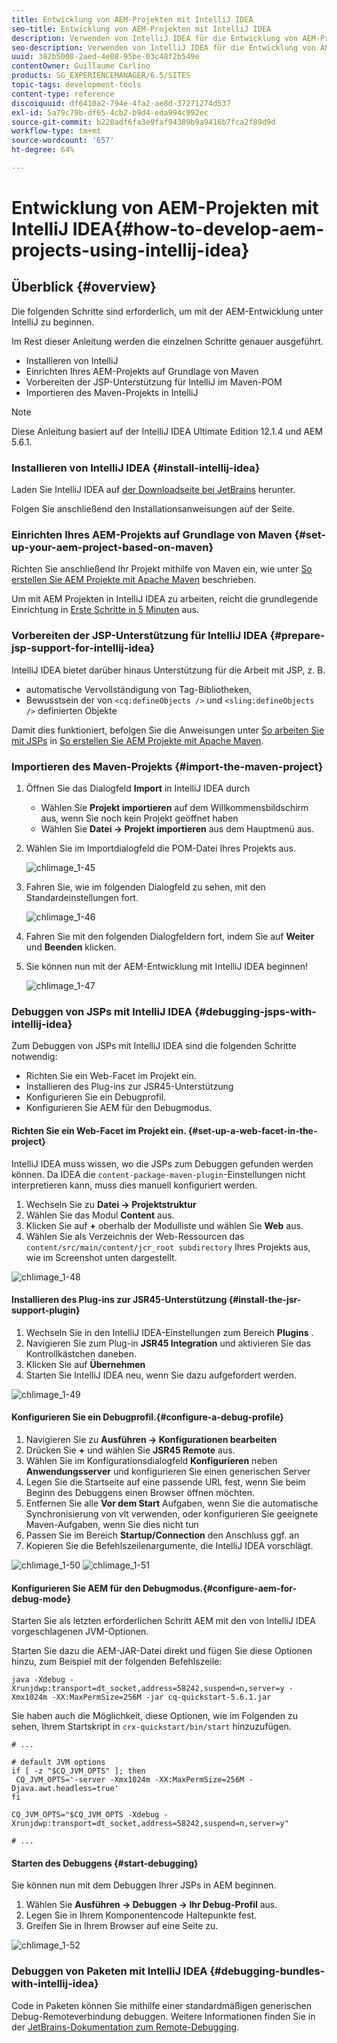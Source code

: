```yaml
---
title: Entwicklung von AEM-Projekten mit IntelliJ IDEA
seo-title: Entwicklung von AEM-Projekten mit IntelliJ IDEA
description: Verwenden von IntelliJ IDEA für die Entwicklung von AEM-Projekten
seo-description: Verwenden von IntelliJ IDEA für die Entwicklung von AEM-Projekten
uuid: 382b5008-2aed-4e08-95be-03c48f2b549e
contentOwner: Guillaume Carlino
products: SG_EXPERIENCEMANAGER/6.5/SITES
topic-tags: development-tools
content-type: reference
discoiquuid: df6410a2-794e-4fa2-ae8d-37271274d537
exl-id: 5a79c79b-df65-4cb2-b9d4-eda994c992ec
source-git-commit: b220adf6fa3e9faf94389b9a9416b7fca2f89d9d
workflow-type: tm+mt
source-wordcount: '657'
ht-degree: 64%

---
```


# Entwicklung von AEM-Projekten mit IntelliJ IDEA{#how-to-develop-aem-projects-using-intellij-idea}

## Überblick {#overview}

Die folgenden Schritte sind erforderlich, um mit der AEM-Entwicklung unter IntelliJ zu beginnen.

Im Rest dieser Anleitung werden die einzelnen Schritte genauer ausgeführt.

* Installieren von IntelliJ
* Einrichten Ihres AEM-Projekts auf Grundlage von Maven
* Vorbereiten der JSP-Unterstützung für IntelliJ im Maven-POM
* Importieren des Maven-Projekts in IntelliJ

>[!NOTE]
>
>Diese Anleitung basiert auf der IntelliJ IDEA Ultimate Edition 12.1.4 und AEM 5.6.1.

### Installieren von IntelliJ IDEA  {#install-intellij-idea}

Laden Sie IntelliJ IDEA auf [der Downloadseite bei JetBrains](https://www.jetbrains.com/idea/download/index.html) herunter.

Folgen Sie anschließend den Installationsanweisungen auf der Seite.

### Einrichten Ihres AEM-Projekts auf Grundlage von Maven  {#set-up-your-aem-project-based-on-maven}

Richten Sie anschließend Ihr Projekt mithilfe von Maven ein, wie unter [So erstellen Sie AEM Projekte mit Apache Maven](/help/sites-developing/ht-projects-maven.md) beschrieben.

Um mit AEM Projekten in IntelliJ IDEA zu arbeiten, reicht die grundlegende Einrichtung in [Erste Schritte in 5 Minuten](https://maven.apache.org/guides/getting-started/maven-in-five-minutes.html) aus.

### Vorbereiten der JSP-Unterstützung für IntelliJ IDEA {#prepare-jsp-support-for-intellij-idea}

IntelliJ IDEA bietet darüber hinaus Unterstützung für die Arbeit mit JSP, z. B.

* automatische Vervollständigung von Tag-Bibliotheken,
* Bewusstsein der von `<cq:defineObjects />` und `<sling:defineObjects />` definierten Objekte

Damit dies funktioniert, befolgen Sie die Anweisungen unter [So arbeiten Sie mit JSPs](/help/sites-developing/ht-projects-maven.md#how-to-work-with-jsps) in [So erstellen Sie AEM Projekte mit Apache Maven](/help/sites-developing/ht-projects-maven.md).

### Importieren des Maven-Projekts {#import-the-maven-project}

1. Öffnen Sie das Dialogfeld **Import** in IntelliJ IDEA durch

   * Wählen Sie **Projekt importieren** auf dem Willkommensbildschirm aus, wenn Sie noch kein Projekt geöffnet haben
   * Wählen Sie **Datei -> Projekt importieren** aus dem Hauptmenü aus.

1. Wählen Sie im Importdialogfeld die POM-Datei Ihres Projekts aus.

   ![chlimage_1-45](assets/chlimage_1-45a.png)

1. Fahren Sie, wie im folgenden Dialogfeld zu sehen, mit den Standardeinstellungen fort.

   ![chlimage_1-46](assets/chlimage_1-46a.png)

1. Fahren Sie mit den folgenden Dialogfeldern fort, indem Sie auf **Weiter** und **Beenden** klicken.
1. Sie können nun mit der AEM-Entwicklung mit IntelliJ IDEA beginnen!

   ![chlimage_1-47](assets/chlimage_1-47a.png)

### Debuggen von JSPs mit IntelliJ IDEA {#debugging-jsps-with-intellij-idea}

Zum Debuggen von JSPs mit IntelliJ IDEA sind die folgenden Schritte notwendig:

* Richten Sie ein Web-Facet im Projekt ein.
* Installieren des Plug-ins zur JSR45-Unterstützung
* Konfigurieren Sie ein Debugprofil.
* Konfigurieren Sie AEM für den Debugmodus.

#### Richten Sie ein Web-Facet im Projekt ein.  {#set-up-a-web-facet-in-the-project}

IntelliJ IDEA muss wissen, wo die JSPs zum Debuggen gefunden werden können. Da IDEA die `content-package-maven-plugin`-Einstellungen nicht interpretieren kann, muss dies manuell konfiguriert werden.

1. Wechseln Sie zu **Datei -> Projektstruktur**
1. Wählen Sie das Modul **Content** aus.
1. Klicken Sie auf **+** oberhalb der Modulliste und wählen Sie **Web** aus.
1. Wählen Sie als Verzeichnis der Web-Ressourcen das `content/src/main/content/jcr_root subdirectory` Ihres Projekts aus, wie im Screenshot unten dargestellt.

![chlimage_1-48](assets/chlimage_1-48a.png)

#### Installieren des Plug-ins zur JSR45-Unterstützung {#install-the-jsr-support-plugin}

1. Wechseln Sie in den IntelliJ IDEA-Einstellungen zum Bereich **Plugins** .
1. Navigieren Sie zum Plug-in **JSR45 Integration** und aktivieren Sie das Kontrollkästchen daneben.
1. Klicken Sie auf **Übernehmen**
1. Starten Sie IntelliJ IDEA neu, wenn Sie dazu aufgefordert werden.

![chlimage_1-49](assets/chlimage_1-49a.png)

#### Konfigurieren Sie ein Debugprofil.{#configure-a-debug-profile}

1. Navigieren Sie zu **Ausführen -> Konfigurationen bearbeiten**
1. Drücken Sie **+** und wählen Sie **JSR45 Remote** aus.
1. Wählen Sie im Konfigurationsdialogfeld **Konfigurieren** neben **Anwendungsserver** und konfigurieren Sie einen generischen Server
1. Legen Sie die Startseite auf eine passende URL fest, wenn Sie beim Beginn des Debuggens einen Browser öffnen möchten.
1. Entfernen Sie alle **Vor dem Start** Aufgaben, wenn Sie die automatische Synchronisierung von vlt verwenden, oder konfigurieren Sie geeignete Maven-Aufgaben, wenn Sie dies nicht tun
1. Passen Sie im Bereich **Startup/Connection** den Anschluss ggf. an
1. Kopieren Sie die Befehlszeilenargumente, die IntelliJ IDEA vorschlägt.

![chlimage_1-50](assets/chlimage_1-50a.png) ![chlimage_1-51](assets/chlimage_1-51a.png)

#### Konfigurieren Sie AEM für den Debugmodus.{#configure-aem-for-debug-mode}

Starten Sie als letzten erforderlichen Schritt AEM mit den von IntelliJ IDEA vorgeschlagenen JVM-Optionen.

Starten Sie dazu die AEM-JAR-Datei direkt und fügen Sie diese Optionen hinzu, zum Beispiel mit der folgenden Befehlszeile:

`java -Xdebug -Xrunjdwp:transport=dt_socket,address=58242,suspend=n,server=y -Xmx1024m -XX:MaxPermSize=256M -jar cq-quickstart-5.6.1.jar`

Sie haben auch die Möglichkeit, diese Optionen, wie im Folgenden zu sehen, Ihrem Startskript in `crx-quickstart/bin/start` hinzuzufügen.

```shell
# ...

# default JVM options
if [ -z "$CQ_JVM_OPTS" ]; then
 CQ_JVM_OPTS='-server -Xmx1024m -XX:MaxPermSize=256M -Djava.awt.headless=true'
fi

CQ_JVM_OPTS="$CQ_JVM_OPTS -Xdebug -Xrunjdwp:transport=dt_socket,address=58242,suspend=n,server=y"

# ...
```

#### Starten des Debuggens {#start-debugging}

Sie können nun mit dem Debuggen Ihrer JSPs in AEM beginnen.

1. Wählen Sie **Ausführen -> Debuggen -> Ihr Debug-Profil** aus.
1. Legen Sie in Ihrem Komponentencode Haltepunkte fest.
1. Greifen Sie in Ihrem Browser auf eine Seite zu.

![chlimage_1-52](assets/chlimage_1-52a.png)

### Debuggen von Paketen mit IntelliJ IDEA {#debugging-bundles-with-intellij-idea}

Code in Paketen können Sie mithilfe einer standardmäßigen generischen Debug-Remoteverbindung debuggen. Weitere Informationen finden Sie in der [JetBrains-Dokumentation zum Remote-Debugging](https://www.jetbrains.com/idea/webhelp/run-debug-configuration-remote.html).
